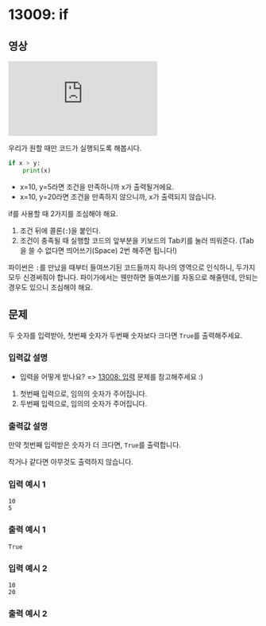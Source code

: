 # 13009: if

## 영상
<div class="video-wrapper">
    <iframe src="https://www.youtube.com/embed/WaO1E-gJ7BY/?hl=ko&cc_lang_pref=ko&cc_load_policy=1" frameborder="0" allow="accelerometer; autoplay; clipboard-write; encrypted-media; gyroscope; picture-in-picture; web-share" allowfullscreen></iframe>
</div>

우리가 원할 때만 코드가 실행되도록 해봅시다.
```python
if x > y:
    print(x)
```
* x=10, y=5라면 조건을 만족하니까 x가 출력될거에요.
* x=10, y=20라면 조건을 만족하지 않으니까, x가 출력되지 않습니다.

if를 사용할 때 2가지를 조심해야 해요.
1. 조건 뒤에 콜론(`:`)을 붙인다.
2. 조건이 충족될 때 실행할 코드의 앞부분을 키보드의 Tab키를 눌러 띄워준다. (Tab을 쓸 수 없다면 띄어쓰기(Space) 2번 해주면 됩니다!)

파이썬은 `:`를 만났을 때부터 들여쓰기된 코드들까지 하나의 영역으로 인식하니, 두가지 모두 신경써줘야 합니다. 파이가에서는 웬만하면 들여쓰기를 자동으로 해줄텐데, 안되는 경우도 있으니 조심해야 해요.

## 문제
두 숫자를 입력받아, 첫번째 숫자가 두번째 숫자보다 크다면 `True`를 출력해주세요.

### 입력값 설명
* 입력을 어떻게 받나요? => [13008: 입력](/problem/13008) 문제를 참고해주세요 :)

1. 첫번째 입력으로, 임의의 숫자가 주어집니다.
2. 두번째 입력으로, 임의의 숫자가 주어집니다.

### 출력값 설명
만약 첫번째 입력받은 숫자가 더 크다면, `True`를 출력합니다.

작거나 같다면 아무것도 출력하지 않습니다.

### 입력 예시 1
```
10
5
```

### 출력 예시 1
```
True
```

### 입력 예시 2
```
10
20
```

### 출력 예시 2
```
```
